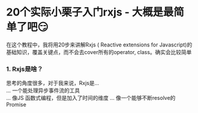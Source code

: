 
# 20个实际小栗子入门rxjs - 大概是最简单了吧:smirk:

在这个教程中，我将用20步来讲解Rxjs ( Reactive extensions for Javascript)的基础知识，覆盖关键点，而不会去cover所有的operator, class。确实会比较简单

### 1. Rxjs是啥？
思考的角度很多，对于我来说，Rxjs是...<br/>
... 一个能处理异步事件流的工具<br/>
... 像JS 函数式编程，但是加入了时间的维度
... 像一个能够不断resolve的Promise

